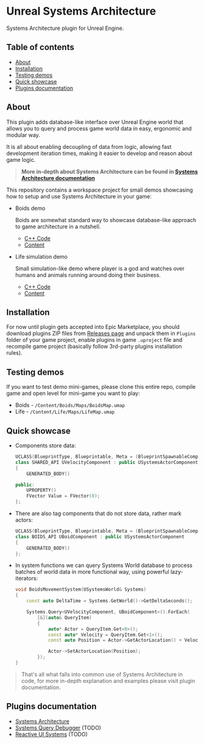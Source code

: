 # Unreal Systems Architecture
Systems Architecture plugin for Unreal Engine.

## Table of contents

- [About](#about)
- [Installation](#installation)
- [Testing demos](#testing-demos)
- [Quick showcase](#quick-showcase)
- [Plugins documentation](#plugins-documentation)

## About

This plugin adds database-like interface over Unreal Engine world that allows
you to query and process game world data in easy, ergonomic and modular way.

It is all about enabling decoupling of data from logic, allowing fast development
iteration times, making it easier to develop and reason about game logic.

> **More in-depth about Systems Architecture can be found in
[Systems Architecture documentation](https://psichix.github.io/Unreal-Systems-Architecture/systems)**

This repository contains a workspace project for small demos showcasing how to
setup and use Systems Architecture in your game:

- Boids demo

    Boids are somewhat standard way to showcase database-like approach to game
    architecture in a nutshell.

    - [C++ Code](Source/Boids/)
    - [Content](Content/Boids/)

- Life simulation demo

    Small simulation-like demo where player is a god and watches over humans and
    animals running around doing their business.

    - [C++ Code](Source/Life/)
    - [Content](Content/Life/)

## Installation

For now until plugin gets accepted into Epic Marketplace, you should download
plugins ZIP files from [Releases page](https://github.com/PsichiX/Unreal-Systems-Architecture/releases)
and unpack them in `Plugins` folder of your game project, enable plugins in game
`.uproject` file and recompile game project (basically follow 3rd-party plugins
installation rules).

## Testing demos

If you want to test demo mini-games, please clone this entire repo, compile game
and open level for mini-game you want to play:
- Boids - `/Content/Boids/Maps/BoidsMap.umap`
- Life - `/Content/Life/Maps/LifeMap.umap`

## Quick showcase

- Components store data:

    ```c++
    UCLASS(BlueprintType, Blueprintable, Meta = (BlueprintSpawnableComponent))
    class SHARED_API UVelocityComponent : public USystemsActorComponent
    {
        GENERATED_BODY()

    public:
        UPROPERTY()
        FVector Value = FVector(0);
    };
    ```

- There are also tag components that do not store data, rather mark actors:

    ```c++
    UCLASS(BlueprintType, Blueprintable, Meta = (BlueprintSpawnableComponent))
    class BOIDS_API UBoidComponent : public USystemsActorComponent
    {
        GENERATED_BODY()
    };
    ```

- In system functions we can query Systems World database to process batches of world data
in more functional way, using powerful lazy-iterators:

    ```c++
    void BoidsMovementSystem(USystemsWorld& Systems)
    {
        const auto DeltaTime = Systems.GetWorld()->GetDeltaSeconds();

        Systems.Query<UVelocityComponent, UBoidComponent>().ForEach(
            [&](auto& QueryItem)
            {
                auto* Actor = QueryItem.Get<0>();
                const auto* Velocity = QueryItem.Get<1>();
                const auto Position = Actor->GetActorLocation() + Velocity->Value * DeltaTime;

                Actor->SetActorLocation(Position);
            });
    }
    ```

> That's all what falls into common use of Systems Architecture in code,
for more in-depth explanation and examples please visit plugin documentation.

## Plugins documentation

- [Systems Architecture](https://psichix.github.io/Unreal-Systems-Architecture/systems)
- [Systems Query Debugger]() (TODO)
- [Reactive UI Systems]() (TODO)
